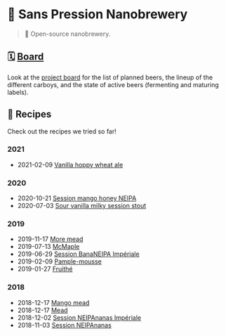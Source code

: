 # 🍻 Sans Pression Nanobrewery

> 📝 Open-source nanobrewery.

## 🗓 [Board][board]

Look at the [project board][board] for the list of planned beers, the
lineup of the different carboys, and the state of active beers
(fermenting and maturing labels).

[board]: https://github.com/valeriangalliat/sans-pression/projects/1

## 📖 Recipes

Check out the recipes we tried so far!

### 2021

* 2021-02-09 [Vanilla hoppy wheat ale](2021/2021-02-09-vanilla-hoppy-wheat-ale.md)

### 2020

* 2020-10-21 [Session mango honey NEIPA](2020/2020-10-21-session-mango-honey-neipa.md)
* 2020-07-03 [Sour vanilla milky session stout](2020/2020-07-03-sour-vanilla-milky-session-stout.md)

### 2019

* 2019-11-17 [More mead](2019/2019-11-17-more-mead.md)
* 2019-07-13 [McMaple](2019/2019-07-13-mcmaple.md)
* 2019-06-29 [Session BanaNEIPA Impériale](2019/2019-06-29-session-bananeipa-imperiale.md)
* 2019-02-09 [Pample-mousse](2019/2019-02-09-pample-mousse.md)
* 2019-01-27 [Fruithé](2019/2019-01-27-fruithe.md)

### 2018

* 2018-12-17 [Mango mead](2018/2018-12-17-mango-mead.md)
* 2018-12-17 [Mead](2018/2018-12-17-mead.md)
* 2018-12-02 [Session NEIPAnanas Impériale](2018/2018-12-02-session-neipananas-imperiale.md)
* 2018-11-03 [Session NEIPAnanas](2018/2018-11-03-session-neipananas.md)
